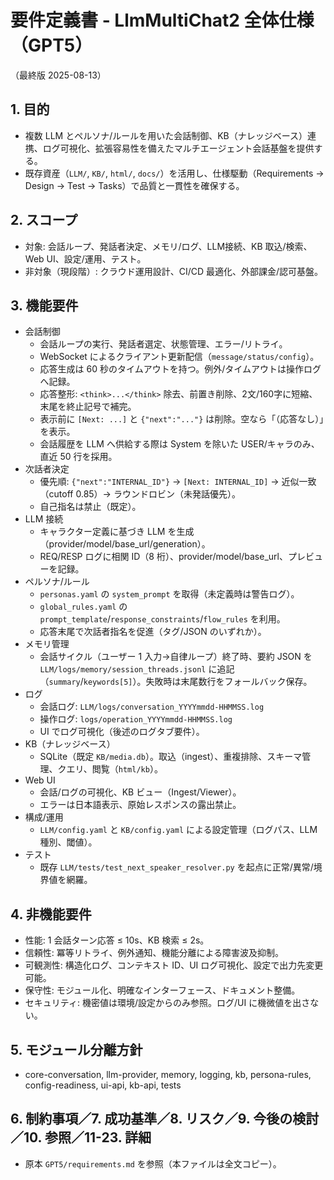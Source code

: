 # 要件定義書 - LlmMultiChat2 全体仕様（GPT5）

（最終版 2025-08-13）

## 1. 目的
- 複数 LLM とペルソナ/ルールを用いた会話制御、KB（ナレッジベース）連携、ログ可視化、拡張容易性を備えたマルチエージェント会話基盤を提供する。
- 既存資産（`LLM/`, `KB/`, `html/`, `docs/`）を活用し、仕様駆動（Requirements → Design → Test → Tasks）で品質と一貫性を確保する。

## 2. スコープ
- 対象: 会話ループ、発話者決定、メモリ/ログ、LLM接続、KB 取込/検索、Web UI、設定/運用、テスト。
- 非対象（現段階）: クラウド運用設計、CI/CD 最適化、外部課金/認可基盤。

## 3. 機能要件
- 会話制御
  - 会話ループの実行、発話者選定、状態管理、エラー/リトライ。
  - WebSocket によるクライアント更新配信（`message/status/config`）。
  - 応答生成は 60 秒のタイムアウトを持つ。例外/タイムアウトは操作ログへ記録。
  - 応答整形: `<think>...</think>` 除去、前置き削除、2文/160字に短縮、末尾を終止記号で補完。
  - 表示前に `[Next: ...]` と `{"next":"..."}` は削除。空なら「（応答なし）」を表示。
  - 会話履歴を LLM へ供給する際は System を除いた USER/キャラのみ、直近 50 行を採用。
- 次話者決定
  - 優先順: `{"next":"INTERNAL_ID"}` → `[Next: INTERNAL_ID]` → 近似一致（cutoff 0.85）→ ラウンドロビン（未発話優先）。
  - 自己指名は禁止（既定）。
- LLM 接続
  - キャラクター定義に基づき LLM を生成（provider/model/base_url/generation）。
  - REQ/RESP ログに相関 ID（8 桁）、provider/model/base_url、プレビューを記録。
- ペルソナ/ルール
  - `personas.yaml` の `system_prompt` を取得（未定義時は警告ログ）。
  - `global_rules.yaml` の `prompt_template`/`response_constraints`/`flow_rules` を利用。
  - 応答末尾で次話者指名を促進（タグ/JSON のいずれか）。
- メモリ管理
  - 会話サイクル（ユーザー 1 入力→自律ループ）終了時、要約 JSON を `LLM/logs/memory/session_threads.jsonl` に追記（`summary`/`keywords[5]`）。失敗時は末尾数行をフォールバック保存。
- ログ
  - 会話ログ: `LLM/logs/conversation_YYYYmmdd-HHMMSS.log`
  - 操作ログ: `logs/operation_YYYYmmdd-HHMMSS.log`
  - UI でログ可視化（後述のログタブ要件）。
- KB（ナレッジベース）
  - SQLite（既定 `KB/media.db`）。取込（ingest）、重複排除、スキーマ管理、クエリ、閲覧（`html/kb`）。
- Web UI
  - 会話/ログの可視化、KB ビュー（Ingest/Viewer）。
  - エラーは日本語表示、原始レスポンスの露出禁止。
- 構成/運用
  - `LLM/config.yaml` と `KB/config.yaml` による設定管理（ログパス、LLM 種別、閾値）。
- テスト
  - 既存 `LLM/tests/test_next_speaker_resolver.py` を起点に正常/異常/境界値を網羅。

## 4. 非機能要件
- 性能: 1 会話ターン応答 ≤ 10s、KB 検索 ≤ 2s。
- 信頼性: 冪等リトライ、例外通知、機能分離による障害波及抑制。
- 可観測性: 構造化ログ、コンテキスト ID、UI ログ可視化、設定で出力先変更可能。
- 保守性: モジュール化、明確なインターフェース、ドキュメント整備。
- セキュリティ: 機密値は環境/設定からのみ参照。ログ/UI に機微値を出さない。

## 5. モジュール分離方針
- core-conversation, llm-provider, memory, logging, kb, persona-rules, config-readiness, ui-api, kb-api, tests

## 6. 制約事項／7. 成功基準／8. リスク／9. 今後の検討／10. 参照／11-23. 詳細
- 原本 `GPT5/requirements.md` を参照（本ファイルは全文コピー）。

